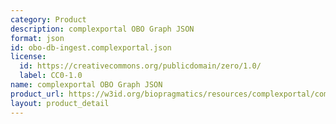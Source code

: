 ```yaml
---
category: Product
description: complexportal OBO Graph JSON
format: json
id: obo-db-ingest.complexportal.json
license:
  id: https://creativecommons.org/publicdomain/zero/1.0/
  label: CC0-1.0
name: complexportal OBO Graph JSON
product_url: https://w3id.org/biopragmatics/resources/complexportal/complexportal.json
layout: product_detail
---
```


